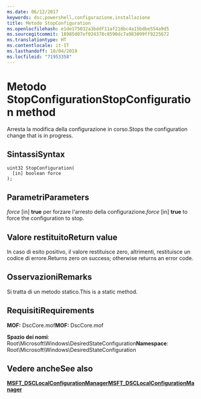 ```yaml
---
ms.date: 06/12/2017
keywords: dsc,powershell,configurazione,installazione
title: Metodo StopConfiguration
ms.openlocfilehash: e1de175032a3bddf11af218bc4a15bdbe554a9d5
ms.sourcegitcommit: 18985d07ef024378c8590dc7a983099ff9225672
ms.translationtype: HT
ms.contentlocale: it-IT
ms.lasthandoff: 10/04/2019
ms.locfileid: "71953358"
---
```

# <a name="stopconfiguration-method"></a><span data-ttu-id="eb4ca-103">Metodo StopConfiguration</span><span class="sxs-lookup"><span data-stu-id="eb4ca-103">StopConfiguration method</span></span>

<span data-ttu-id="eb4ca-104">Arresta la modifica della configurazione in corso.</span><span class="sxs-lookup"><span data-stu-id="eb4ca-104">Stops the configuration change that is in progress.</span></span>

## <a name="syntax"></a><span data-ttu-id="eb4ca-105">Sintassi</span><span class="sxs-lookup"><span data-stu-id="eb4ca-105">Syntax</span></span>

```mof
uint32 StopConfiguration(
  [in] boolean force
);
```

## <a name="parameters"></a><span data-ttu-id="eb4ca-106">Parametri</span><span class="sxs-lookup"><span data-stu-id="eb4ca-106">Parameters</span></span>

<span data-ttu-id="eb4ca-107">*force* \[in\] **true** per forzare l'arresto della configurazione.</span><span class="sxs-lookup"><span data-stu-id="eb4ca-107">*force* \[in\] **true** to force the configuration to stop.</span></span>

## <a name="return-value"></a><span data-ttu-id="eb4ca-108">Valore restituito</span><span class="sxs-lookup"><span data-stu-id="eb4ca-108">Return value</span></span>

<span data-ttu-id="eb4ca-109">In caso di esito positivo, il valore restituisce zero, altrimenti, restituisce un codice di errore.</span><span class="sxs-lookup"><span data-stu-id="eb4ca-109">Returns zero on success; otherwise returns an error code.</span></span>

## <a name="remarks"></a><span data-ttu-id="eb4ca-110">Osservazioni</span><span class="sxs-lookup"><span data-stu-id="eb4ca-110">Remarks</span></span>

<span data-ttu-id="eb4ca-111">Si tratta di un metodo statico.</span><span class="sxs-lookup"><span data-stu-id="eb4ca-111">This is a static method.</span></span>

## <a name="requirements"></a><span data-ttu-id="eb4ca-112">Requisiti</span><span class="sxs-lookup"><span data-stu-id="eb4ca-112">Requirements</span></span>

<span data-ttu-id="eb4ca-113">**MOF:** DscCore.mof</span><span class="sxs-lookup"><span data-stu-id="eb4ca-113">**MOF:** DscCore.mof</span></span>

<span data-ttu-id="eb4ca-114">**Spazio dei nomi**: Root\Microsoft\Windows\DesiredStateConfiguration</span><span class="sxs-lookup"><span data-stu-id="eb4ca-114">**Namespace**: Root\Microsoft\Windows\DesiredStateConfiguration</span></span>

## <a name="see-also"></a><span data-ttu-id="eb4ca-115">Vedere anche</span><span class="sxs-lookup"><span data-stu-id="eb4ca-115">See also</span></span>

[<span data-ttu-id="eb4ca-116">**MSFT_DSCLocalConfigurationManager**</span><span class="sxs-lookup"><span data-stu-id="eb4ca-116">**MSFT_DSCLocalConfigurationManager**</span></span>](msft-dsclocalconfigurationmanager.md)
